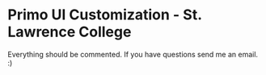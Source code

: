 # Primo UI Customization - St. Lawrence College

Everything should be commented. If you have questions send me an email. :)





